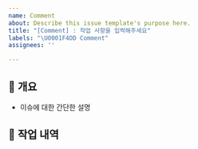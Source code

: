 ```yaml
---
name: Comment
about: Describe this issue template's purpose here.
title: "[Comment] : 작업 사항을 입력해주세요"
labels: "\U0001F4DD Comment"
assignees: ''

---
```


## 💁 개요
- 이슈에 대한 간단한 설명

## 📑 작업 내역
